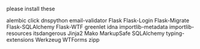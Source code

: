 please install these

alembic
click
dnspython
email-validator
Flask
Flask-Login
Flask-Migrate
Flask-SQLAlchemy
Flask-WTF
greenlet
idna
importlib-metadata
importlib-resources
itsdangerous
Jinja2
Mako
MarkupSafe
SQLAlchemy
typing-extensions
Werkzeug
WTForms
zipp